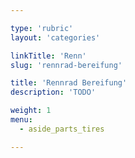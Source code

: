 ```yaml
---

type: 'rubric'
layout: 'categories'

linkTitle: 'Renn'
slug: 'rennrad-bereifung'

title: 'Rennrad Bereifung'
description: 'TODO'

weight: 1
menu:
  - aside_parts_tires  

---
```


